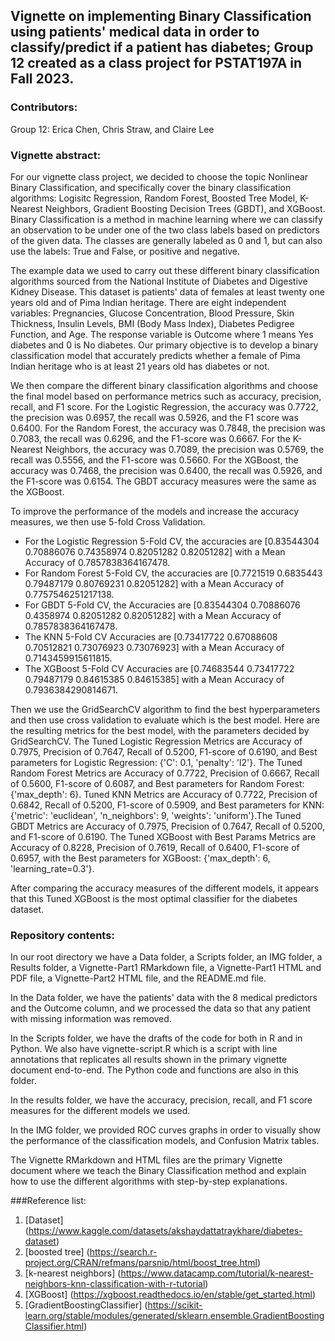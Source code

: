 ## Vignette on implementing Binary Classification using patients' medical data in order to classify/predict if a patient has diabetes; Group 12 created as a class project for PSTAT197A in Fall 2023.

### Contributors:
Group 12: Erica Chen, Chris Straw, and Claire Lee

### Vignette abstract:
For our vignette class project, we decided to choose the topic Nonlinear Binary Classification, and specifically cover the binary classification algorithms: Logisitc Regression, Random Forest, Boosted Tree Model, K-Nearest Neighbors, Gradient Boosting Decision Trees (GBDT), and XGBoost. Binary Classification is a method in machine learning where we can classify an observation to be under one of the two class labels based on predictors of the given data. The classes are generally labeled as 0 and 1, but can also use the labels: True and False, or positive and negative. 

The example data we used to carry out these different binary classification algorithms sourced from the National Institute of Diabetes and Digestive Kidney Disease. This dataset is patients' data of females at least twenty one years old and of Pima Indian heritage. There are eight independent variables: Pregnancies, Glucose Concentration, Blood Pressure, Skin Thickness, Insulin Levels, BMI (Body Mass Index), Diabetes Pedigree Function, and Age. The response variable is Outcome where 1 means Yes diabetes and 0 is No diabetes. Our primary objective is to develop a binary classification model that accurately predicts whether a female of Pima Indian heritage who is at least 21 years old has diabetes or not. 

We then compare the different binary classification algorithms and choose the final model based on performance metrics such as accuracy, precision, recall, and F1 score. For the Logistic Regression, the accuracy was 0.7722, the precision was 0.6957, the recall was 0.5926, and the F1 score was 0.6400. For the Random Forest, the accuracy was 0.7848, the precision was 0.7083, the recall was 0.6296, and the F1-score was 0.6667. For the K-Nearest Neighbors, the accuracy was 0.7089, the precision was 0.5769, the recall was 0.5556, and the F1-score was 0.5660. For the XGBoost, the accuracy was 0.7468, the precision was 0.6400, the recall was 0.5926, and the F1-score was 0.6154. The GBDT accuracy measures were the same as the XGBoost.

To improve the performance of the models and increase the accuracy measures, we then use 5-fold Cross Validation. 
- For the Logistic Regression 5-Fold CV, the accuracies are [0.83544304 0.70886076 0.74358974 0.82051282 0.82051282] with a Mean Accuracy of 0.7857838364167478.
- For Random Forest 5-Fold CV, the accuracies are [0.7721519  0.6835443  0.79487179 0.80769231 0.82051282] with a Mean Accuracy of 0.7757546251217138.
- For GBDT 5-Fold CV, the Accuracies are [0.83544304 0.70886076 0.4358974 0.82051282 0.82051282] with a Mean Accuracy of 0.7857838364167478.
- The KNN 5-Fold CV Accuracies are [0.73417722 0.67088608 0.70512821 0.73076923 0.73076923] with a Mean Accuracy of 0.7143459915611815.
- The XGBoost 5-Fold CV Accuracies are [0.74683544 0.73417722 0.79487179 0.84615385 0.84615385] with a Mean Accuracy of 0.7936384290814671.

Then we use the GridSearchCV algorithm to find the best hyperparameters and then use cross validation to evaluate which is the best model. Here are the resulting metrics for the best model, with the parameters decided by GridSearchCV. The Tuned Logistic Regression Metrics are Accuracy of 0.7975, Precision of 0.7647, Recall of 0.5200, F1-score of 0.6190, and Best parameters for Logistic Regression: {'C': 0.1, 'penalty': 'l2'}. The Tuned Random Forest Metrics are Accuracy of 0.7722, Precision of 0.6667, Recall of 0.5600, F1-score of 0.6087, and Best parameters for Random Forest: {'max_depth': 6}. 
Tuned KNN Metrics are Accuracy of 0.7722, Precision of 0.6842, Recall of 0.5200, F1-score of 0.5909, and Best parameters for KNN: {'metric': 'euclidean', 'n_neighbors': 9, 'weights': 'uniform'}.The Tuned GBDT Metrics are Accuracy of 0.7975, Precision of 0.7647, Recall of 0.5200, and F1-score of 0.6190. The Tuned XGBoost with Best Params Metrics are Accuracy of 0.8228, Precision of 0.7619, Recall of 0.6400, F1-score of 0.6957, with the Best parameters for XGBoost: {'max_depth': 6, 'learning_rate=0.3'}.

After comparing the accuracy measures of the different models, it appears that this Tuned XGBoost is the most optimal classifier for the diabetes dataset.


### Repository contents:
In our root directory we have a Data folder, a Scripts folder, an IMG folder, a Results folder, a Vignette-Part1 RMarkdown file, a Vignette-Part1 HTML and PDF file, a Vignette-Part2 HTML file, and the README.md file. 

In the Data folder, we have the patients' data with the 8 medical predictors and the Outcome column, and we processed the data so that any patient with missing information was removed. 

In the Scripts folder, we have the drafts of the code for both in R and in Python. We also have vignette-script.R which is a script with line annotations that replicates all results shown in the primary vignette document end-to-end. The Python code and functions are also in this folder.

In the results folder, we have the accuracy, precision, recall, and F1 score measures for the different models we used. 

In the IMG folder, we provided ROC curves graphs in order to visually show the performance of the classification models, and Confusion Matrix tables. 

The Vignette RMarkdown and HTML files are the primary Vignette document where we teach the Binary Classification method and explain how to use the different algorithms with step-by-step explanations. 


###Reference list:
1. [Dataset] (https://www.kaggle.com/datasets/akshaydattatraykhare/diabetes-dataset)
2. [boosted tree] (https://search.r-project.org/CRAN/refmans/parsnip/html/boost_tree.html)
3. [k-nearest neighbors] (https://www.datacamp.com/tutorial/k-nearest-neighbors-knn-classification-with-r-tutorial)
4. [XGBoost] (https://xgboost.readthedocs.io/en/stable/get_started.html)
5. [GradientBoostingClassifier] (https://scikit-learn.org/stable/modules/generated/sklearn.ensemble.GradientBoostingClassifier.html)

